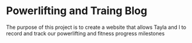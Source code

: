 # Powerlifting and Traing Blog 
The purpose of this project is to create a website that allows Tayla and I to record and track our powerlifting and fitness progress milestones 